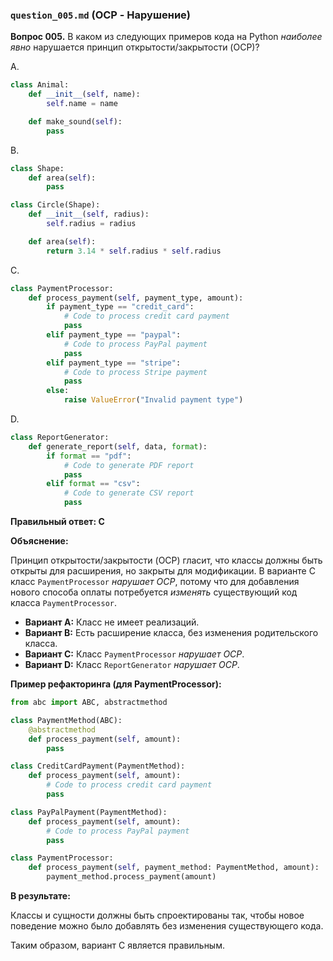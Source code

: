 ### `question_005.md` (OCP - Нарушение)

**Вопрос 005.** В каком из следующих примеров кода на Python *наиболее явно* нарушается принцип открытости/закрытости (OCP)?

A.
```python
class Animal:
    def __init__(self, name):
        self.name = name

    def make_sound(self):
        pass
```

B.

```python
class Shape:
    def area(self):
        pass

class Circle(Shape):
    def __init__(self, radius):
        self.radius = radius

    def area(self):
        return 3.14 * self.radius * self.radius
```

C.

```python
class PaymentProcessor:
    def process_payment(self, payment_type, amount):
        if payment_type == "credit_card":
            # Code to process credit card payment
            pass
        elif payment_type == "paypal":
            # Code to process PayPal payment
            pass
        elif payment_type == "stripe":
            # Code to process Stripe payment
            pass
        else:
            raise ValueError("Invalid payment type")
```

D.

```python
class ReportGenerator:
    def generate_report(self, data, format):
        if format == "pdf":
            # Code to generate PDF report
            pass
        elif format == "csv":
            # Code to generate CSV report
            pass
```

**Правильный ответ: C**

**Объяснение:**

Принцип открытости/закрытости (OCP) гласит, что классы должны быть открыты для расширения, но закрыты для модификации. В варианте C класс `PaymentProcessor` *нарушает OCP*, потому что для добавления нового способа оплаты потребуется *изменять* существующий код класса `PaymentProcessor`.

*   **Вариант A:**  Класс не имеет реализаций.
*   **Вариант B:**  Есть расширение класса, без изменения родительского класса.
*   **Вариант C:** Класс `PaymentProcessor` *нарушает OCP*.
*   **Вариант D:** Класс `ReportGenerator` *нарушает OCP*.

**Пример рефакторинга (для PaymentProcessor):**

```python
from abc import ABC, abstractmethod

class PaymentMethod(ABC):
    @abstractmethod
    def process_payment(self, amount):
        pass

class CreditCardPayment(PaymentMethod):
    def process_payment(self, amount):
        # Code to process credit card payment
        pass

class PayPalPayment(PaymentMethod):
    def process_payment(self, amount):
        # Code to process PayPal payment
        pass

class PaymentProcessor:
    def process_payment(self, payment_method: PaymentMethod, amount):
        payment_method.process_payment(amount)
```

**В результате:**

Классы и сущности должны быть спроектированы так, чтобы новое поведение можно было добавлять без изменения существующего кода.

Таким образом, вариант C является правильным.
